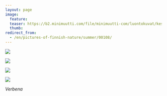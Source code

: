 ```yaml
---
layout: page
image:
  feature:
  teaser: https://b2.minimuutti.com/file/minimuutti-com/luontokuvat/kes%C3%A4/7/DS30640-245px.jpg
  thumb:
redirect_from:
  - /en/pictures-of-finnish-nature/summer/00108/
---
```


![](https://b2.minimuutti.com/file/minimuutti-com/luontokuvat/kes%C3%A4/7/DS30608-800px.jpg)

![](https://b2.minimuutti.com/file/minimuutti-com/luontokuvat/kes%C3%A4/7/DS30625-800px.jpg)

![](https://b2.minimuutti.com/file/minimuutti-com/luontokuvat/kes%C3%A4/7/DS30628-800px.jpg)

![](https://b2.minimuutti.com/file/minimuutti-com/luontokuvat/kes%C3%A4/7/DS30642-800px.jpg)

*Verbena*
